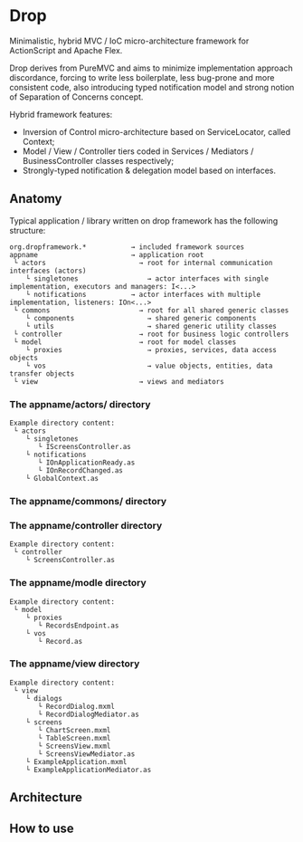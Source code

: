 # Drop

Minimalistic, hybrid MVC / IoC micro-architecture framework for ActionScript and Apache Flex.

Drop derives from PureMVC and aims to minimize implementation approach discordance, forcing to write less boilerplate, less bug-prone and more consistent code, also introducing typed notification model and strong notion of Separation of Concerns concept.

Hybrid framework features:
* Inversion of Control micro-architecture based on ServiceLocator, called Context;
* Model / View / Controller tiers coded in Services / Mediators / BusinessController classes respectively;
* Strongly-typed notification & delegation model based on interfaces.


## Anatomy

Typical application / library written on drop framework has the following structure:
```
org.dropframework.*           → included framework sources
appname                       → application root
 └ actors                       → root for internal communication interfaces (actors)
    └ singletones                 → actor interfaces with single implementation, executors and managers: I<...>
    └ notifications           → actor interfaces with multiple implementation, listeners: IOn<...>
 └ commons                      → root for all shared generic classes
    └ components                  → shared generic components
    └ utils                       → shared generic utility classes
 └ controller                   → root for business logic controllers
 └ model                        → root for model classes
    └ proxies                     → proxies, services, data access objects
    └ vos                         → value objects, entities, data transfer objects
 └ view                         → views and mediators
```
 
### The appname/actors/ directory
```
Example directory content:
 └ actors                           
    └ singletones                 
       └ IScreensController.as
    └ notifications 
       └ IOnApplicationReady.as
       └ IOnRecordChanged.as       	   
    └ GlobalContext.as     
```
 
### The appname/commons/ directory


### The appname/controller directory
```
Example directory content:
 └ controller                       
    └ ScreensController.as
```
 
### The appname/modle directory
```
Example directory content:
 └ model         
    └ proxies
       └ RecordsEndpoint.as
    └ vos                             
       └ Record.as
```
	
### The appname/view directory
```
Example directory content:
 └ view                
    └ dialogs
	   └ RecordDialog.mxml
	   └ RecordDialogMediator.as
    └ screens
	   └ ChartScreen.mxml
	   └ TableScreen.mxml	   
	   └ ScreensView.mxml
	   └ ScreensViewMediator.as
    └ ExampleApplication.mxml
    └ ExampleApplicationMediator.as	
```
 

## Architecture


## How to use

